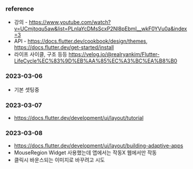 ### reference
- 강의 - https://www.youtube.com/watch?v=UCmjtoqu5aw&list=PLnIaYcDMsScxP2Nl8pEbmI__wkF0YVu0a&index=3 
- API - https://docs.flutter.dev/cookbook/design/themes, https://docs.flutter.dev/get-started/install
- 라이프 사이클, 구조 등등 https://velog.io/@realryankim/Flutter-LifeCycle%EC%83%9D%EB%AA%85%EC%A3%BC%EA%B8%B0

### 2023-03-06
- 기본 셋팅중

### 2023-03-07
- https://docs.flutter.dev/development/ui/layout/tutorial

### 2023-03-08
- https://docs.flutter.dev/development/ui/layout/building-adaptive-apps
- MouseRegion Widget 사용했는데 앱에서는 작동X 웹에서만 작동
- 클릭시 바운스되는 이미지로 바꾸려고 시도 